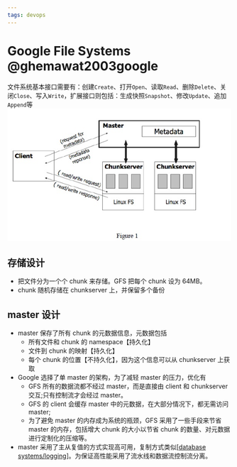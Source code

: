 ```yaml
---
tags: devops
---
```


# Google File Systems @ghemawat2003google

文件系统基本接口需要有：创建`Create`、打开`Open`、读取`Read`、删除`Delete`、关闭`Close`、写入`Write`，扩展接口则包括：生成快照`Snapshot`、修改`Update`、追加`Append`等
![GFS](../../../attachments/GFS.png)

## 存储设计

- 把文件分为一个个 chunk 来存储。GFS 把每个 chunk 设为 64MB。
- chunk 随机存储在 chunkserver 上，并保留多个备份

## master 设计

- master 保存了所有 chunk 的元数据信息，元数据包括
  - 所有文件和 chunk 的 namespace【持久化】
  - 文件到 chunk 的映射【持久化】
  - 每个 chunk 的位置【不持久化】，因为这个信息可以从 chunkserver 上获取
- Google 选择了单 master 的架构，为了减轻 master 的压力，优化有
  - GFS 所有的数据流都不经过 master，而是直接由 client 和 chunkserver 交互;只有控制流才会经过 master。
  - GFS 的 client 会缓存 master 中的元数据，在大部分情况下，都无需访问 master;
  - 为了避免 master 的内存成为系统的瓶颈，GFS 采用了一些手段来节省 master 的内存，包括增大 chunk 的大小以节省 chunk 的数量、对元数据进行定制化的压缩等。
- master 采用了主从复值的方式实现高可用，复制方式类似[[database systems/logging]]。为保证高性能采用了流水线和数据流控制流分离。

[//begin]: # "Autogenerated link references for markdown compatibility"
[database systems/logging]: <../../database/database systems/logging.md> "logging"
[//end]: # "Autogenerated link references"
